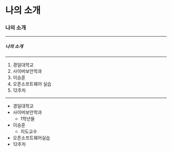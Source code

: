 # 나의 소개
### 나의 소개
***
##### 나의 소개
***
1. 경일대학교
2. 사이버보안학과
3. 이승훈
4. 오픈소프트웨어 실습
5. 12주차

***

- 경일대학교
- 사이버보안학과
  * 1학년들
- 이승훈
  - 지도교수
- 오픈소프트웨어실습
- 12주차
